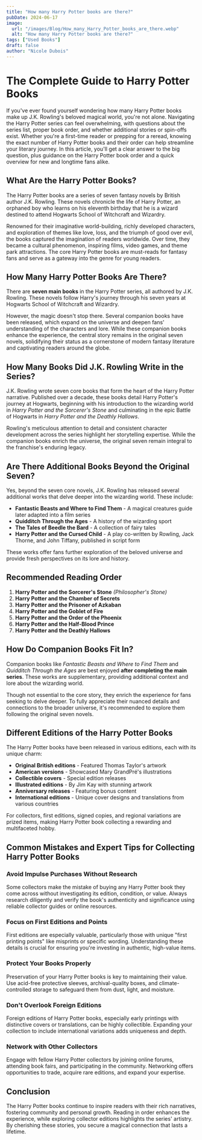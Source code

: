 ```yaml
---
title: "How many Harry Potter books are there?"
pubDate: 2024-06-17
image:
  url: "/images/Blog/How_many_Harry_Potter_books_are_there.webp"
  alt: "How many Harry Potter books are there?"
tags: ["Used Books"]
draft: false
author: "Nicole Dubois"
---
```


# The Complete Guide to Harry Potter Books

If you've ever found yourself wondering how many Harry Potter books make up J.K. Rowling's beloved magical world, you're not alone. Navigating the Harry Potter series can feel overwhelming, with questions about the series list, proper book order, and whether additional stories or spin-offs exist. Whether you're a first-time reader or prepping for a reread, knowing the exact number of Harry Potter books and their order can help streamline your literary journey. In this article, you'll get a clear answer to the big question, plus guidance on the Harry Potter book order and a quick overview for new and longtime fans alike.

## What Are the Harry Potter Books?

The Harry Potter books are a series of seven fantasy novels by British author J.K. Rowling. These novels chronicle the life of Harry Potter, an orphaned boy who learns on his eleventh birthday that he is a wizard destined to attend Hogwarts School of Witchcraft and Wizardry. 

Renowned for their imaginative world-building, richly developed characters, and exploration of themes like love, loss, and the triumph of good over evil, the books captured the imagination of readers worldwide. Over time, they became a cultural phenomenon, inspiring films, video games, and theme park attractions. The core Harry Potter books are must-reads for fantasy fans and serve as a gateway into the genre for young readers.

## How Many Harry Potter Books Are There?

There are **seven main books** in the Harry Potter series, all authored by J.K. Rowling. These novels follow Harry's journey through his seven years at Hogwarts School of Witchcraft and Wizardry. 

However, the magic doesn't stop there. Several companion books have been released, which expand on the universe and deepen fans' understanding of the characters and lore. While these companion books enhance the experience, the central story remains in the original seven novels, solidifying their status as a cornerstone of modern fantasy literature and captivating readers around the globe.

## How Many Books Did J.K. Rowling Write in the Series?

J.K. Rowling wrote seven core books that form the heart of the Harry Potter narrative. Published over a decade, these books detail Harry Potter's journey at Hogwarts, beginning with his introduction to the wizarding world in *Harry Potter and the Sorcerer's Stone* and culminating in the epic Battle of Hogwarts in *Harry Potter and the Deathly Hallows*. 

Rowling's meticulous attention to detail and consistent character development across the series highlight her storytelling expertise. While the companion books enrich the universe, the original seven remain integral to the franchise's enduring legacy.

## Are There Additional Books Beyond the Original Seven?

Yes, beyond the seven core novels, J.K. Rowling has released several additional works that delve deeper into the wizarding world. These include:

- **Fantastic Beasts and Where to Find Them** - A magical creatures guide later adapted into a film series
- **Quidditch Through the Ages** - A history of the wizarding sport
- **The Tales of Beedle the Bard** - A collection of fairy tales
- **Harry Potter and the Cursed Child** - A play co-written by Rowling, Jack Thorne, and John Tiffany, published in script form

These works offer fans further exploration of the beloved universe and provide fresh perspectives on its lore and history.

## Recommended Reading Order

1. **Harry Potter and the Sorcerer's Stone** *(Philosopher's Stone)*
2. **Harry Potter and the Chamber of Secrets**
3. **Harry Potter and the Prisoner of Azkaban**
4. **Harry Potter and the Goblet of Fire**
5. **Harry Potter and the Order of the Phoenix**
6. **Harry Potter and the Half-Blood Prince**
7. **Harry Potter and the Deathly Hallows**

## How Do Companion Books Fit In?

Companion books like *Fantastic Beasts and Where to Find Them* and *Quidditch Through the Ages* are best enjoyed **after completing the main series**. These works are supplementary, providing additional context and lore about the wizarding world. 

Though not essential to the core story, they enrich the experience for fans seeking to delve deeper. To fully appreciate their nuanced details and connections to the broader universe, it's recommended to explore them following the original seven novels.

## Different Editions of the Harry Potter Books

The Harry Potter books have been released in various editions, each with its unique charm:

- **Original British editions** - Featured Thomas Taylor's artwork
- **American versions** - Showcased Mary GrandPré's illustrations
- **Collectible covers** - Special edition releases
- **Illustrated editions** - By Jim Kay with stunning artwork
- **Anniversary releases** - Featuring bonus content
- **International editions** - Unique cover designs and translations from various countries

For collectors, first editions, signed copies, and regional variations are prized items, making Harry Potter book collecting a rewarding and multifaceted hobby.

## Common Mistakes and Expert Tips for Collecting Harry Potter Books

### Avoid Impulse Purchases Without Research
Some collectors make the mistake of buying any Harry Potter book they come across without investigating its edition, condition, or value. Always research diligently and verify the book's authenticity and significance using reliable collector guides or online resources.

### Focus on First Editions and Points
First editions are especially valuable, particularly those with unique "first printing points" like misprints or specific wording. Understanding these details is crucial for ensuring you're investing in authentic, high-value items.

### Protect Your Books Properly
Preservation of your Harry Potter books is key to maintaining their value. Use acid-free protective sleeves, archival-quality boxes, and climate-controlled storage to safeguard them from dust, light, and moisture.

### Don't Overlook Foreign Editions
Foreign editions of Harry Potter books, especially early printings with distinctive covers or translations, can be highly collectible. Expanding your collection to include international variations adds uniqueness and depth.

### Network with Other Collectors
Engage with fellow Harry Potter collectors by joining online forums, attending book fairs, and participating in the community. Networking offers opportunities to trade, acquire rare editions, and expand your expertise.

## Conclusion

The Harry Potter books continue to inspire readers with their rich narratives, fostering community and personal growth. Reading in order enhances the experience, while exploring collector editions highlights the series' artistry. By cherishing these stories, you secure a magical connection that lasts a lifetime.